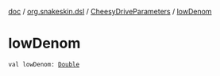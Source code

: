 [doc](../../index.md) / [org.snakeskin.dsl](../index.md) / [CheesyDriveParameters](index.md) / [lowDenom](./low-denom.md)

# lowDenom

`val lowDenom: `[`Double`](https://kotlinlang.org/api/latest/jvm/stdlib/kotlin/-double/index.html)